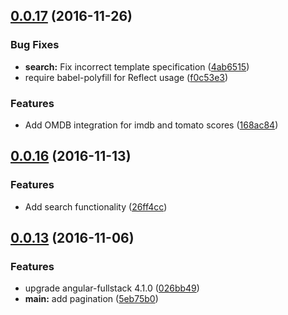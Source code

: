 <a name="0.0.17"></a>
## [0.0.17](https://github.com/jhunken/easier.tv/compare/v0.0.16-hf1...v0.0.17) (2016-11-26)


### Bug Fixes

* **search:** Fix incorrect template specification ([4ab6515](https://github.com/jhunken/easier.tv/commit/4ab6515))
* require babel-polyfill for Reflect usage ([f0c53e3](https://github.com/jhunken/easier.tv/commit/f0c53e3))


### Features

* Add OMDB integration for imdb and tomato scores ([168ac84](https://github.com/jhunken/easier.tv/commit/168ac84))



<a name="0.0.16"></a>
## [0.0.16](https://github.com/jhunken/easier.tv/compare/v0.0.13...v0.0.16) (2016-11-13)


### Features

* Add search functionality ([26ff4cc](https://github.com/jhunken/easier.tv/commit/26ff4cc))



<a name="0.0.13"></a>
## [0.0.13](https://github.com/jhunken/easier.tv/compare/0.0.10...v0.0.13) (2016-11-06)


### Features

* upgrade angular-fullstack 4.1.0 ([026bb49](https://github.com/jhunken/easier.tv/commit/026bb49))
* **main:** add pagination ([5eb75b0](https://github.com/jhunken/easier.tv/commit/5eb75b0))




